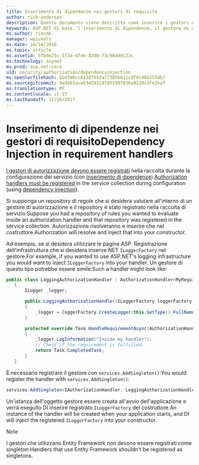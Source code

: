 ```yaml
---
title: Inserimento di dipendenze nei gestori di requisito
author: rick-anderson
description: Questo documento viene descritto come inserire i gestori di requisiti di autorizzazione in un'applicazione ASP.NET di base mediante l'inserimento di dipendenza.
keywords: ASP.NET di base, l'inserimento di dipendenze, il gestore di autorizzazione
ms.author: riande
manager: wpickett
ms.date: 10/14/2016
ms.topic: article
ms.assetid: 5fb6625c-173a-4feb-8380-73c9844dc23c
ms.technology: aspnet
ms.prod: asp.net-core
uid: security/authorization/dependencyinjection
ms.openlocfilehash: b5e590cc63387553af7385b611cdf8cd6b255db7
ms.sourcegitcommit: 9a9483aceb34591c97451997036a9120c3fe2baf
ms.translationtype: MT
ms.contentlocale: it-IT
ms.lasthandoff: 11/10/2017
---
```

# <a name="dependency-injection-in-requirement-handlers"></a><span data-ttu-id="8be27-104">Inserimento di dipendenze nei gestori di requisito</span><span class="sxs-lookup"><span data-stu-id="8be27-104">Dependency Injection in requirement handlers</span></span>

<a name="security-authorization-di"></a>

<span data-ttu-id="8be27-105">[I gestori di autorizzazione devono essere registrati](policies.md#handler-registration) nella raccolta durante la configurazione del servizio (con [inserimento di dipendenze](../../fundamentals/dependency-injection.md#fundamentals-dependency-injection)).</span><span class="sxs-lookup"><span data-stu-id="8be27-105">[Authorization handlers must be registered](policies.md#handler-registration) in the service collection during configuration (using [dependency injection](../../fundamentals/dependency-injection.md#fundamentals-dependency-injection)).</span></span>

<span data-ttu-id="8be27-106">Si supponga un repository di regole che si desidera valutare all'interno di un gestore di autorizzazione e il repository è stato registrato nella raccolta di servizio.</span><span class="sxs-lookup"><span data-stu-id="8be27-106">Suppose you had a repository of rules you wanted to evaluate inside an authorization handler and that repository was registered in the service collection.</span></span> <span data-ttu-id="8be27-107">Autorizzazione risolveranno e inserire che nel costruttore.</span><span class="sxs-lookup"><span data-stu-id="8be27-107">Authorization will resolve and inject that into your constructor.</span></span>

<span data-ttu-id="8be27-108">Ad esempio, se si desidera utilizzare le pagine ASP. Registrazione dell'infrastruttura che si desidera inserire NET `ILoggerFactory` nel gestore.</span><span class="sxs-lookup"><span data-stu-id="8be27-108">For example, if you wanted to use ASP.NET's logging infrastructure you would want to inject `ILoggerFactory` into your handler.</span></span> <span data-ttu-id="8be27-109">Un gestore di questo tipo potrebbe essere simile:</span><span class="sxs-lookup"><span data-stu-id="8be27-109">Such a handler might look like:</span></span>

```csharp
public class LoggingAuthorizationHandler : AuthorizationHandler<MyRequirement>
   {
       ILogger _logger;

       public LoggingAuthorizationHandler(ILoggerFactory loggerFactory)
       {
           _logger = loggerFactory.CreateLogger(this.GetType().FullName);
       }

       protected override Task HandleRequirementAsync(AuthorizationHandlerContext context, MyRequirement requirement)
       {
           _logger.LogInformation("Inside my handler");
           // Check if the requirement is fulfilled.
           return Task.CompletedTask;
       }
   }
   ```

<span data-ttu-id="8be27-110">È necessario registrare il gestore con `services.AddSingleton()`:</span><span class="sxs-lookup"><span data-stu-id="8be27-110">You would register the handler with `services.AddSingleton()`:</span></span>

```csharp
services.AddSingleton<IAuthorizationHandler, LoggingAuthorizationHandler>();
```

<span data-ttu-id="8be27-111">Un'istanza dell'oggetto gestore essere creata all'avvio dell'applicazione e verrà eseguito DI inserire registrato `ILoggerFactory` del costruttore.</span><span class="sxs-lookup"><span data-stu-id="8be27-111">An instance of the handler will be created when your application starts, and DI will inject the registered `ILoggerFactory` into your constructor.</span></span>

> [!NOTE]
> <span data-ttu-id="8be27-112">I gestori che utilizzano Entity Framework non devono essere registrati come singleton.</span><span class="sxs-lookup"><span data-stu-id="8be27-112">Handlers that use Entity Framework shouldn't be registered as singletons.</span></span>
